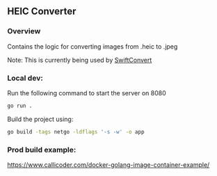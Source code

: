 ## HEIC Converter

### Overview

Contains the logic for converting images from .heic to .jpeg

Note: This is currently being used by
[SwiftConvert](https://github.com/IM-Deane/swift-convert)

### Local dev:

Run the following command to start the server on 8080

```bash
go run .
```

Build the project using:

```bash
go build -tags netgo -ldflags '-s -w' -o app
```

### Prod build example:

https://www.callicoder.com/docker-golang-image-container-example/
